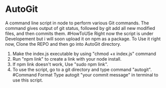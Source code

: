 # AutoGit
A command line script in node to perform various Git commands. The command gives output of git status, followed by git add all new modified files, and then commits them.
#HowToUSe
Right now the script is under Developement but i will soon upload it on npm as a package.
To Use it right now, Clone the REPO and then go into AutoGit directory.
1. Make the index.js executable by using "chmod +x index.js" command
2. Run "npm link" to create a link with your node install.
3. If npm link doesn't work, Use "sudo npm link".
4. To use the script, go to a git directory and type command "autogit".
#Command Format
Type autogit "your commit message" in terminal to use this script.
